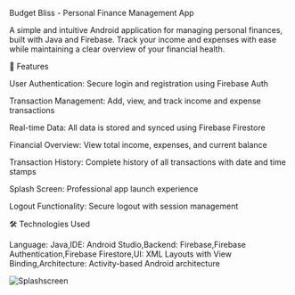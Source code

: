 Budget Bliss - Personal Finance Management App

A simple and intuitive Android application for managing personal finances, built with Java and Firebase. Track your income and expenses with ease while maintaining a clear overview of your financial health.

📱 Features

User Authentication: Secure login and registration using Firebase Auth

Transaction Management: Add, view, and track income and expense transactions

Real-time Data: All data is stored and synced using Firebase Firestore

Financial Overview: View total income, expenses, and current balance

Transaction History: Complete history of all transactions with date and time stamps

Splash Screen: Professional app launch experience

Logout Functionality: Secure logout with session management

🛠️ Technologies Used

Language: Java,IDE: Android Studio,Backend: Firebase,Firebase Authentication,Firebase Firestore,UI: XML Layouts with View Binding,Architecture: Activity-based Android architecture

![Splashscreen](https://github.com/user-attachments/assets/864da0c2-8ad6-47b9-be4b-9663877895fa)

